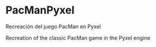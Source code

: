 # PacManPyxel
Recreación del juego PacMan en Pyxel

Recreation of the classic PacMan game in the Pyxel engine
